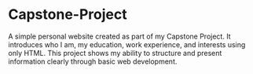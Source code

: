 # Capstone-Project
A simple personal website created as part of my Capstone Project. It introduces who I am, my education, work experience, and interests using only HTML. This project shows my ability to structure and present information clearly through basic web development.
